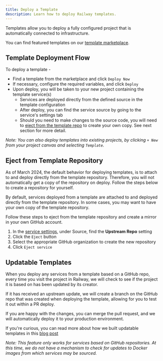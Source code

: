 ```yaml
---
title: Deploy a Template
description: Learn how to deploy Railway templates.
---
```


Templates allow you to deploy a fully configured project that is automatically
connected to infrastructure.

You can find featured templates on our <a href="https://railway.com/templates" target="_blank">template marketplace</a>.

## Template Deployment Flow

To deploy a template -

- Find a template from the marketplace and click `Deploy Now`
- If necessary, configure the required variables, and click `Deploy`
- Upon deploy, you will be taken to your new project containing the template service(s)
  - Services are deployed directly from the defined source in the template configuration
  - After deploy, you can find the service source by going to the service's settings tab
  - Should you need to make changes to the source code, you will need to [eject from the template repo](#eject-from-template-repository) to create your own copy. See next section for more detail.

_Note: You can also deploy templates into existing projects, by clicking `+ New` from your project canvas and selecting `Template`._

## Eject from Template Repository

<Banner variant="info">
As of March 2024, the default behavior for deploying templates, is to attach to and deploy directly from the template repository.  Therefore, you will not automatically get a copy of the repository on deploy.  Follow the steps below to create a repository for yourself.
</Banner>

By default, services deployed from a template are attached to and deployed directly from the template repository. In some cases, you may want to have your own copy of the template repository.

Follow these steps to eject from the template repository and create a mirror in your own GitHub account.

1. In the [service settings](/overview/the-basics#service-settings), under Source, find the **Upstream Repo** setting
2. Click the `Eject` button
3. Select the appropriate GitHub organization to create the new repository
4. Click `Eject service`

## Updatable Templates

When you deploy any services from a template based on a GitHub repo, every time you visit the project in Railway, we will check to see if the project it is based on has been updated by its creator.

If it has received an upstream update, we will create a branch on the GitHub repo that was created when deploying the template, allowing for you to test it out within a PR deploy.

If you are happy with the changes, you can merge the pull request, and we will automatically deploy it to your production environment.

If you're curious, you can read more about how we built updatable templates in this <a href="https://blog.railway.com/p/updatable-starters" target="_blank">blog post</a>

_Note: This feature only works for services based on GitHub repositories. At this time, we do not have a mechanism to check for updates to Docker images from which services may be sourced._
